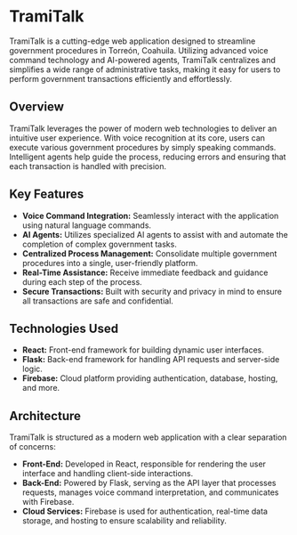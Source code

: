 # TramiTalk

TramiTalk is a cutting-edge web application designed to streamline government procedures in Torreón, Coahuila. Utilizing advanced voice command technology and AI-powered agents, TramiTalk centralizes and simplifies a wide range of administrative tasks, making it easy for users to perform government transactions efficiently and effortlessly.

## Overview

TramiTalk leverages the power of modern web technologies to deliver an intuitive user experience. With voice recognition at its core, users can execute various government procedures by simply speaking commands. Intelligent agents help guide the process, reducing errors and ensuring that each transaction is handled with precision.

## Key Features

- **Voice Command Integration:** Seamlessly interact with the application using natural language commands.
- **AI Agents:** Utilizes specialized AI agents to assist with and automate the completion of complex government tasks.
- **Centralized Process Management:** Consolidate multiple government procedures into a single, user-friendly platform.
- **Real-Time Assistance:** Receive immediate feedback and guidance during each step of the process.
- **Secure Transactions:** Built with security and privacy in mind to ensure all transactions are safe and confidential.

## Technologies Used

- **React:** Front-end framework for building dynamic user interfaces.
- **Flask:** Back-end framework for handling API requests and server-side logic.
- **Firebase:** Cloud platform providing authentication, database, hosting, and more.

## Architecture

TramiTalk is structured as a modern web application with a clear separation of concerns:
- **Front-End:** Developed in React, responsible for rendering the user interface and handling client-side interactions.
- **Back-End:** Powered by Flask, serving as the API layer that processes requests, manages voice command interpretation, and communicates with Firebase.
- **Cloud Services:** Firebase is used for authentication, real-time data storage, and hosting to ensure scalability and reliability.
